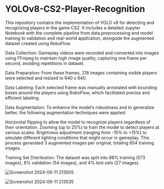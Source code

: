 # YOLOv8-CS2-Player-Recognition
This repository contains the implementation of YOLO v8 for detecting and recognizing players in the game CS2. It includes a detailed Jupyter Notebook with the complete pipeline from data preprocessing and model training to validation and real-world application, alongside the augmented dataset created using RoboFlow.

Data Collection: Gameplay videos were recorded and converted into images using FFmpeg to maintain high image quality, capturing one frame per second, avoiding repetitions in dataset.

Data Preparation: From these frames, 218 images containing visible players were selected and resized to 640 x 640.

Data Labeling: Each selected frame was manually annotated with bounding boxes around the players using RoboFlow, which facilitated precise and efficient labeling.

Data Augmentation: To enhance the model’s robustness and to generalize better, the following augmentation techniques were applied:

Horizontal flipping to allow the model to recognize players regardless of their orientation. Zooming (up to 25%) to train the model to detect players at various scales. Brightness adjustment (ranging from -15% to +15%) to simulate different lighting conditions that might occur in gameplay. This process generated 3 augmented images per original, totaling 654 training images.

Training Set Distribution: The dataset was split into 88% training (573 images), 8% validation (54 images), and 4% test sets (27 images).

![Screenshot 2024-06-11 213505](https://github.com/mafazsyed/YOLOv8-CS2-Player-Recognition/assets/120568449/9bf8624d-5573-4d54-89fd-ed3808c4b430)

![Screenshot 2024-06-11 213535](https://github.com/mafazsyed/YOLOv8-CS2-Player-Recognition/assets/120568449/4cbfd3f1-33c3-44a9-b761-cff79d21d9c4)
